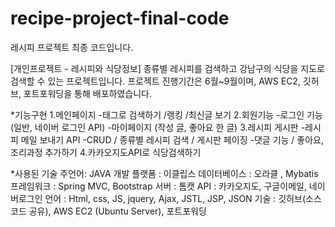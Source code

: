 # recipe-project-final-code
레시피 프로젝트 최종 코드입니다.

[개인프로젝트 - 레시피와 식당정보]
종류별 레시피를 검색하고 강남구의 식당을 지도로 검색할 수 있는 프로젝트입니다. 프로젝트 진행기간은 6월~9월이며, AWS EC2, 깃허브, 포트포워딩을 통해 배포하였습니다.

*기능구현
1.메인페이지
-태그로 검색하기 /랭킹 /최신글 보기
2.회원기능
-로그인 기능 (일반, 네이버 로그인 API)
-마이페이지 (작성 글, 좋아요 한 글)
3.레시피 게시판
-레시피 메일 보내기 API
-CRUD / 종류별 레시피 검색 / 게시판 페이징
-댓글 기능 / 좋아요, 조리과정 추가하기
4.카카오지도API로 식당검색하기

*사용된 기술
주언어: JAVA
개발 플랫폼 : 이클립스
데이터베이스 : 오라클 , Mybatis
프레임워크 : Spring MVC, Bootstrap 
서버 : 톰캣
API : 카카오지도, 구글이메일, 네이버로그인
언어 : Html, css, JS, jquery, Ajax, JSTL, JSP, JSON
기술 : 깃허브(소스코드 공유), AWS EC2 (Ubuntu Server), 포트포워딩

